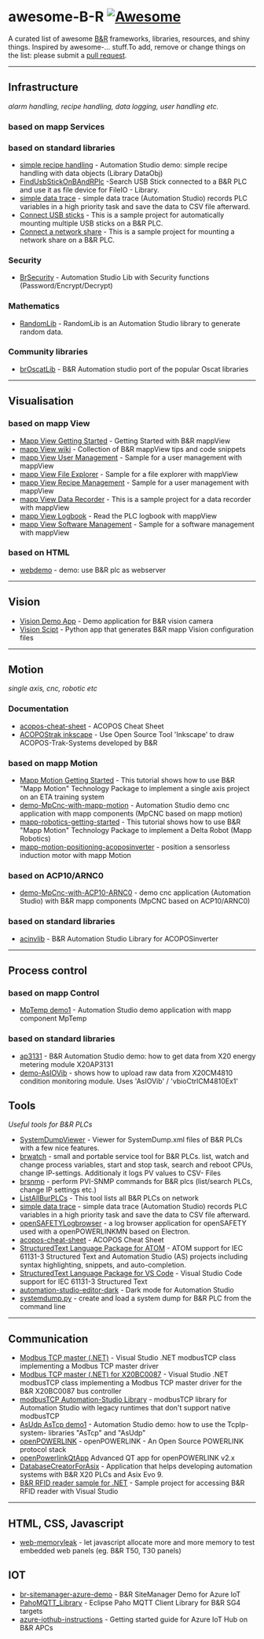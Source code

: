 # awesome-B-R [![Awesome](https://awesome.re/badge.svg)](https://awesome.re)
A curated list of awesome [B&amp;R](https://www.br-automation.com)  frameworks, libraries, resources, and shiny things. Inspired by awesome-... stuff.To add, remove or change things on the list: please submit a [pull request](https://github.com/hilch/awesome-B-R/pulls).

---

## Infrastructure
*alarm handling, recipe handling, data logging, user handling etc.*

### based on mapp Services

### based on standard libraries
* [simple recipe handling](https://github.com/hilch/dataobj-recipe) - Automation Studio demo: simple recipe handling with data objects (Library DataObj)
* [FindUsbStickOnBAndRPlc](https://github.com/hilch/FindUsbStickOnBAndRPlc) -Search USB Stick connected to a B&amp;R PLC and use it as file device for FileIO - Library.
* [simple data trace](https://github.com/hilch/PLC-data-trace) - simple data trace (Automation Studio) records PLC variables in a high priority task and save the data to CSV file afterward.
* [Connect USB sticks](https://github.com/br-automation-com/AS-USB) - This is a sample project for automatically mounting multiple USB sticks on a B&R PLC.
* [Connect a network share](https://github.com/br-automation-com/AS-NET) - This is a sample project for mounting a network share on a B&R PLC.

### Security
* [BrSecurity](https://hilch.github.io/BrSecurity) - Automation Studio Lib with Security functions (Password/Encrypt/Decrypt)

### Mathematics
* [RandomLib](https://github.com/brownNinja17/RandomLib) - RandomLib is an Automation Studio library to generate random data.

### Community libraries
* [brOscatLib](https://github.com/tkucic/brOscatLib) - B&R Automation studio port of the popular Oscat libraries

---

## Visualisation 

### based on mapp View
* [Mapp View Getting Started](https://github.com/hilch/mapp-view-getting-started) - Getting Started with B&R mappView
* [mapp View wiki](https://github.com/stephan1827/mappView/wiki) - Collection of B&R mappView tips and code snippets
* [mapp View User Management](https://github.com/br-automation-com/mappView-User) - Sample for a user management with mappView
* [mapp View File Explorer](https://github.com/br-automation-com/mappView-File-Explorer) - Sample for a file explorer with mappView
* [mapp View Recipe Management](https://github.com/br-automation-com/mappView-Recipe) - Sample for a user management with mappView
* [mapp View Data Recorder](https://github.com/br-automation-com/mappView-Recorder) - This is a sample project for a data recorder with mappView
* [mapp View Logbook](https://github.com/br-automation-com/mappView-Logbook) - Read the PLC logbook with mappView
* [mapp View Software Management](https://github.com/br-automation-com/mappView-Backup) - Sample for a software management with mappView

### based on HTML
* [webdemo](https://github.com/hilch/br-plc-as-webserver) - demo: use B&R plc as webserver

---

## Vision
* [Vision Demo App](https://github.com/br-automation-com/mappVision-Demo) - Demo application for B&R vision camera
* [Vision Scipt](https://github.com/TomasVostrel/mapp_vision_files) - Python app that generates B&R mapp Vision configuration files

---

## Motion
*single axis, cnc, robotic etc*

### Documentation
* [acopos-cheat-sheet](https://github.com/hilch/bar-acopos-cheat-sheet) - ACOPOS Cheat Sheet
* [ACOPOStrak inkscape](https://github.com/hilch/ACOPOStrak-Inkscape-Template) - Use Open Source Tool 'Inkscape' to draw ACOPOS-Trak-Systems developed by B&amp;R

### based on mapp Motion
* [Mapp Motion Getting Started](https://github.com/hilch/mapp-motion-getting-started) - This tutorial shows how to use B&amp;R "Mapp Motion" Technology Package to implement a single axis project on an ETA training system
* [demo-MpCnc-with-mapp-motion](https://github.com/hilch/demo-MpCnc-with-mapp-motion) - Automation Studio demo cnc application with mapp components (MpCNC based on mapp motion)
* [mapp-robotics-getting-started](https://github.com/hilch/mapp-robotics-getting-started) - This tutorial shows how to use B&amp;R "Mapp Motion" Technology Package to implement a Delta Robot (Mapp Robotics)
* [mapp-motion-positioning-acoposinverter](https://github.com/hilch/mapp-motion-positioning-acoposinverter) - position a sensorless induction motor with mapp Motion


### based on ACP10/ARNC0
* [demo-MpCnc-with-ACP10-ARNC0](https://github.com/hilch/demo-MpCnc-with-ACP10-ARNC0) - demo cnc application (Automation Studio) with B&R mapp components (MpCNC based on ACP10/ARNC0) 

### based on standard libraries
* [acinvlib](https://github.com/hilch/ac_invlib) - B&amp;R Automation Studio Library for ACOPOSinverter

---

## Process control

### based on mapp Control
* [MpTemp demo1](https://github.com/hilch/demo-MpTemp) - Automation Studio demo application with mapp component MpTemp

### based on standard libraries
* [ap3131](https://github.com/hilch/demo-AP3131) - B&R Automation Studio demo: how to get data from X20 energy metering module X20AP3131
* [demo-AsIOVib](https://github.com/hilch/demo-AsIOVib) - shows how to upload raw data from X20CM4810 condition monitoring module. Uses 'AsIOVib' / 'vbioCtrlCM4810Ex1'


## Tools
*Useful tools for B&amp;R PLCs*

* [SystemDumpViewer](https://github.com/bee-eater/SystemDumpViewer) - Viewer for SystemDump.xml files of B&amp;R PLCs with a few nice features.
* [brwatch](http://hilch.github.io/brwatch/) - small and portable service tool for B&amp;R PLCs. list, watch and change process variables, start and stop task, search and reboot CPUs, change IP-settings. Additionaly it logs PV values to CSV- Files
* [brsnmp](https://github.com/hilch/brsnmp) - perform PVI-SNMP commands for B&R plcs (list/search PLCs, change IP settings etc.)
* [ListAllBurPLCs](https://github.com/supportcz/ListAllBurPLCs) - This tool lists all B&R PLCs on network
* [simple data trace](https://github.com/hilch/PLC-data-trace) - simple data trace (Automation Studio) records PLC variables in a high priority task and save the data to CSV file afterward.
* [openSAFETYLogbrowser](https://github.com/banickn/openSAFETY-logbrowser) - a log browser application for openSAFETY used with a openPOWERLINKMN based on Electron.
* [acopos-cheat-sheet](https://github.com/hilch/bar-acopos-cheat-sheet) - ACOPOS Cheat Sheet
* [StructuredText Language Package for ATOM](https://github.com/tmatijevich/language-as-structured-text) - ATOM support for IEC 61131-3 Structured Text and Automation Studio (AS) projects including syntax highlighting, snippets, and auto-completion.
* [StructuredText Language Package for VS Code](https://github.com/Serhioromano/vscode-st) - Visual Studio Code support for IEC 61131-3 Structured Text 
* [automation-studio-editor-dark](https://github.com/boaz001/automation-studio-editor-dark) - Dark mode for Automation Studio
* [systemdump.py](https://github.com/hilch/systemdump.py) - create and load a system dump for B&R PLC from the command line
---

## Communication

* [Modbus TCP master (.NET)](https://github.com/stephan1827/modbusTCP) - Visual Studio .NET modbusTCP class implementing a Modbus TCP master driver
* [Modbus TCP master (.NET) for X20BC0087](https://github.com/stephan1827/modbusTCPBR-DotNET) - Visual Studio .NET modbusTCP class implementing a Modbus TCP master driver for the B&R X20BC0087 bus controller
* [modbusTCP Automation-Studio Library](https://github.com/stephan1827/modbusTCP-Automation-Studio) - modbusTCP library for Automation Studio with legacy runtimes that don't support native modbusTCP
* [AsUdp AsTcp demo1](https://github.com/hilch/demo-AsTcp-AsUdp) - Automation Studio demo: how to use the TcpIp- system- libraries "AsTcp" and "AsUdp" 
* [openPOWERLINK](http://openpowerlink.sourceforge.net/web/) - openPOWERLINK - An Open Source POWERLINK protocol stack
* [openPowerlinkQtApp](https://github.com/OpenAutomationTechnologies/openPOWERLINK_Qt_App) Advanced QT app for openPOWERLINK v2.x
* [DatabaseCreatorForAsix](https://github.com/tomaszkudla/DatabaseCreatorForAsix) - Application that helps developing automation systems with B&R X20 PLCs and Asix Evo 9.
* [B&R RFID reader sample for .NET](https://github.com/stephan1827/RFID-DotNET) - Sample project for accessing B&R RFID reader with Visual Studio


---

## HTML, CSS, Javascript

* [web-memoryleak](https://github.com/hilch/web-memoryleak) - let javascript allocate more and more memory to test embedded web panels (eg. B&amp;R T50, T30 panels)

## IOT

* [br-sitemanager-azure-demo](https://github.com/hzeitlhofer/br-sitemanager-azure-demo) - B&amp;R SiteManager Demo for Azure IoT
* [PahoMQTT_Library](https://github.com/br-automation-com/PahoMQTT_Library) - Eclipse Paho MQTT Client Library for B&R SG4 targets
* [azure-iothub-instructions](https://dv-br-automation.github.io/azure-iothub-instructions/) - Getting started guide for Azure IoT Hub on B&R APCs


